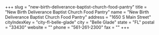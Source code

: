 +++
slug = "new-birth-deliverance-baptist-church-food-pantry"
title = "New Birth Deliverance Baptist Church Food Pantry"
name = "New Birth Deliverance Baptist Church Food Pantry"
address = "1650 S Main Street"
cityIndexKey = "city-fl-belle-glade"
city = "Belle Glade"
state = "FL"
postal = "33430"
website = ""
phone = "561-261-2300"
fax = ""
+++

